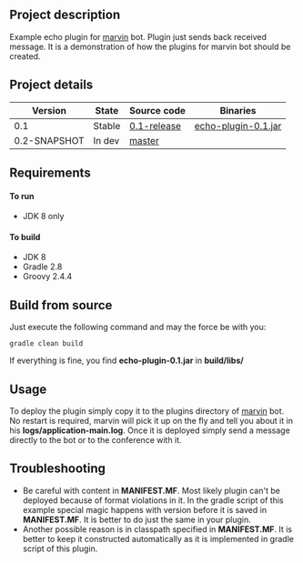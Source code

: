 ## Project description
Example echo plugin for [marvin](https://github.com/beolnix/marvin/) bot.
Plugin just sends back received message. It is a demonstration of how the plugins for marvin bot should be created. 

## Project details
| Version | State | Source code | Binaries |
| --- | --- | --- | --- |
| 0.1 | Stable | [0.1-release](https://github.com/beolnix/marvin-echo-plugin/releases/tag/0.1-release) | [echo-plugin-0.1.jar](http://nexus.beolnix.com/service/local/repositories/releases/content/com/beolnix/marvin/echo-plugin/0.1/echo-plugin-0.1.jar) |
| 0.2-SNAPSHOT | In dev | [master](https://github.com/beolnix/marvin-echo-plugin) |  |

## Requirements
#### To run
* JDK 8 only

#### To build
* JDK 8
* Gradle 2.8
* Groovy 2.4.4

## Build from source
Just execute the following command and may the force be with you:
```
gradle clean build
```

If everything is fine, you find **echo-plugin-0.1.jar** in **build/libs/** 

## Usage 
To deploy the plugin simply copy it to the plugins directory of [marvin](https://github.com/beolnix/marvin/) bot.
No restart is required, marvin will pick it up on the fly and tell you about it in his **logs/application-main.log**.
Once it is deployed simply send a message directly to the bot or to the conference with it.

## Troubleshooting
* Be careful with content in **MANIFEST.MF**. Most likely plugin can't be deployed because of format violations in it. In the gradle script of this example special magic happens with version before it is saved in **MANIFEST.MF**. It is better to do just the same in your plugin.
* Another possible reason is in classpath specified in **MANIFEST.MF**. It is better to keep it constructed automatically as it is implemented in gradle script of this plugin.